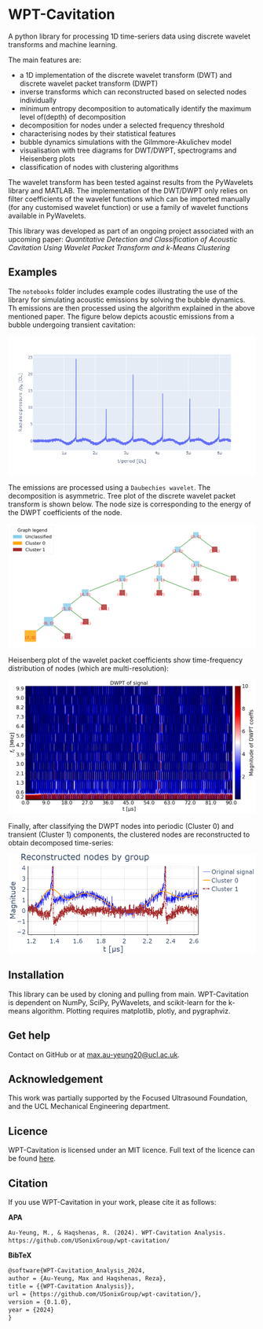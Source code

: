 # WPT-Cavitation
A python library for processing 1D time-seriers data using discrete wavelet transforms and machine learning. 

The main features are:

- a 1D implementation of the discrete wavelet transform (DWT) and discrete wavelet packet transform (DWPT)
- inverse transforms which can reconstructed based on selected nodes individually
- minimum entropy decomposition to automatically identify the maximum level of(depth) of decomposition
- decomposition for nodes under a selected frequency threshold
- characterising nodes by their statistical features
- bubble dynamics simulations with the Gilmmore-Akulichev model
- visualisation with tree diagrams for DWT/DWPT, spectrograms and Heisenberg plots
- classification of nodes with clustering algorithms

The wavelet transform has been tested against results from the PyWavelets library and MATLAB. The implementation of the DWT/DWPT only relies on filter coefficients of the wavelet functions which can be imported manually (for any customised wavelet function) or use a family of wavelet functions available in PyWavelets.

This library was developed as part of an ongoing project associated with an upcoming paper: *Quantitative Detection and Classification of Acoustic Cavitation Using Wavelet Packet Transform and k-Means Clustering*

## Examples
The `notebooks` folder includes example codes illustrating the use of the library for simulating acoustic emissions by solving the bubble dynamics. Th emissions are then processed using the algorithm explained in the above mentioned paper. The figure below depicts acoustic emissions from a bubble undergoing transient cavitation:

![bdsimulation](bdsimulation.jpg)

The emissions are processed using a `Daubechies wavelet`. The decomposition is asymmetric. Tree plot of the discrete wavelet packet transform is shown below. The node size is corresponding to the energy of the DWPT coefficients of the node.

![treeplot](treeplot.png)

Heisenberg plot of the wavelet packet coefficients show time-frequency distribution of nodes (which are multi-resolution):

![heisenberg](heisenberg.png)

Finally, after classifying the DWPT nodes into periodic (Cluster 0) and transient (Cluster 1) components, the clustered nodes are reconstructed to obtain decomposed time-series:

![reconstruction](reconstruction.jpg)


## Installation
This library can be used by cloning and pulling from main.
WPT-Cavitation is dependent on NumPy, SciPy, PyWavelets, and scikit-learn for the k-means algorithm. Plotting requires matplotlib, plotly, and pygraphviz.

## Get help
Contact on GitHub or at max.au-yeung20@ucl.ac.uk.

## Acknowledgement
This work was partially supported by the Focused Ultrasound Foundation, and the UCL Mechanical Engineering department.

## Licence
WPT-Cavitation is licensed under an MIT licence. Full text of the licence can be found [here](LICENSE.md).

## Citation
If you use WPT-Cavitation in your work, please cite it as follows:

**APA**
```
Au-Yeung, M., & Haqshenas, R. (2024). WPT-Cavitation Analysis. https://github.com/USonixGroup/wpt-cavitation/
```

**BibTeX**
```
@software{WPT-Cavitation_Analysis_2024,
author = {Au-Yeung, Max and Haqshenas, Reza},
title = {{WPT-Cavitation Analysis}},
url = {https://github.com/USonixGroup/wpt-cavitation/},
version = {0.1.0},
year = {2024}
}
```

